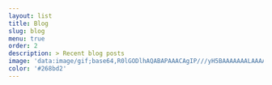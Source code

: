 ```yaml
---
layout: list
title: Blog
slug: blog
menu: true
order: 2
description: > Recent blog posts
image: 'data:image/gif;base64,R0lGODlhAQABAPAAACAgIP///yH5BAAAAAAALAAAAAABAAEAAAICRAEAOw=='
color: '#268bd2'
---
```

